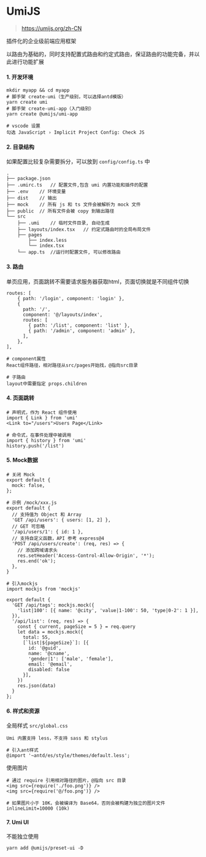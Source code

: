 # UmiJS

> https://umijs.org/zh-CN

插件化的企业级前端应用框架

以路由为基础的，同时支持配置式路由和约定式路由，保证路由的功能完备，并以此进行功能扩展

#### 1. 开发环境

```
mkdir myapp && cd myapp
# 脚手架 create-umi（生产级别，可以选择antd模版）
yarn create umi
# 脚手架 create-umi-app（入门级别）
yarn create @umijs/umi-app

# vscode 设置
勾选 JavaScript › Implicit Project Config: Check JS
```

#### 2. 目录结构

如果配置比较复杂需要拆分，可以放到 `config/config.ts` 中

```
.
├── package.json
├── .umirc.ts	// 配置文件,包含 umi 内置功能和插件的配置
├── .env	// 环境变量
├── dist	// 输出
├── mock	// 所有 js 和 ts 文件会被解析为 mock 文件
├── public	// 所有文件会被 copy 到输出路径
└── src
    ├── .umi	// 临时文件目录, 自动生成
    ├── layouts/index.tsx	// 约定式路由时的全局布局文件
    ├── pages
        ├── index.less
        └── index.tsx
    └── app.ts	//运行时配置文件, 可以修改路由
```

#### 3. 路由

单页应用，页面跳转不需要请求服务器获取html，页面切换就是不同组件切换

```
routes: [
	{ path: '/login', component: 'login' },
	{
	  path: '/',
	  component: '@/layouts/index',
	  routes: [
		{ path: '/list', component: 'list' },
		{ path: '/admin', component: 'admin' },
	  ],
	}, 
],

# component属性
React组件路径，相对路径从src/pages开始找，@指向src目录

# 子路由
layout中需要指定 props.children
```

#### 4. 页面跳转

```
# 声明式，作为 React 组件使用
import { Link } from 'umi'
<Link to="/users">Users Page</Link>

# 命令式，在事件处理中被调用
import { history } from 'umi'
history.push('/list')
```

#### 5. Mock数据

```
# 关闭 Mock
export default {
  mock: false,
};

# 示例 /mock/xxx.js
export default {
  // 支持值为 Object 和 Array
  'GET /api/users': { users: [1, 2] },
  // GET 可忽略
  '/api/users/1': { id: 1 },
  // 支持自定义函数，API 参考 express@4
  'POST /api/users/create': (req, res) => {
    // 添加跨域请求头
    res.setHeader('Access-Control-Allow-Origin', '*');
    res.end('ok');
  },
}

# 引入mockjs
import mockjs from 'mockjs'

export default {
  'GET /api/tags': mockjs.mock({
    'list|100': [{ name: '@city', 'value|1-100': 50, 'type|0-2': 1 }],
  }),
  '/api/list': (req, res) => {
    const { current, pageSize = 5 } = req.query
    let data = mockjs.mock({
      total: 55,
      [`list|${pageSize}`]: [{
        id: '@guid',
        name: '@cname',
        'gender|1': ['male', 'female'],
        email: '@email',
        disabled: false
      }],
    })
    res.json(data)
  }
};
```

#### 6. 样式和资源

全局样式  `src/global.css`

```
Umi 内置支持 less，不支持 sass 和 stylus

# 引入ant样式
@import '~antd/es/style/themes/default.less';
```

使用图片

```
# 通过 require 引用相对路径的图片，@指向 src 目录
<img src={require('./foo.png')} />
<img src={require('@/foo.png')} />

# 如果图片小于 10K，会被编译为 Base64，否则会被构建为独立的图片文件
inlineLimit=10000 (10k)
```

#### 7. Umi UI

不能独立使用

```
yarn add @umijs/preset-ui -D
```

